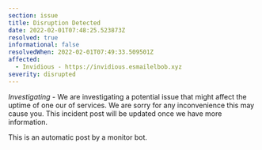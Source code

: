 ```yaml
---
section: issue
title: Disruption Detected
date: 2022-02-01T07:48:25.523873Z
resolved: true
informational: false
resolvedWhen: 2022-02-01T07:49:33.509501Z
affected:
  - Invidious - https://invidious.esmailelbob.xyz
severity: disrupted
---
```

*Investigating* - We are investigating a potential issue that might affect the uptime of one our of services. We are sorry for any inconvenience this may cause you. This incident post will be updated once we have more information.

This is an automatic post by a monitor bot.
        